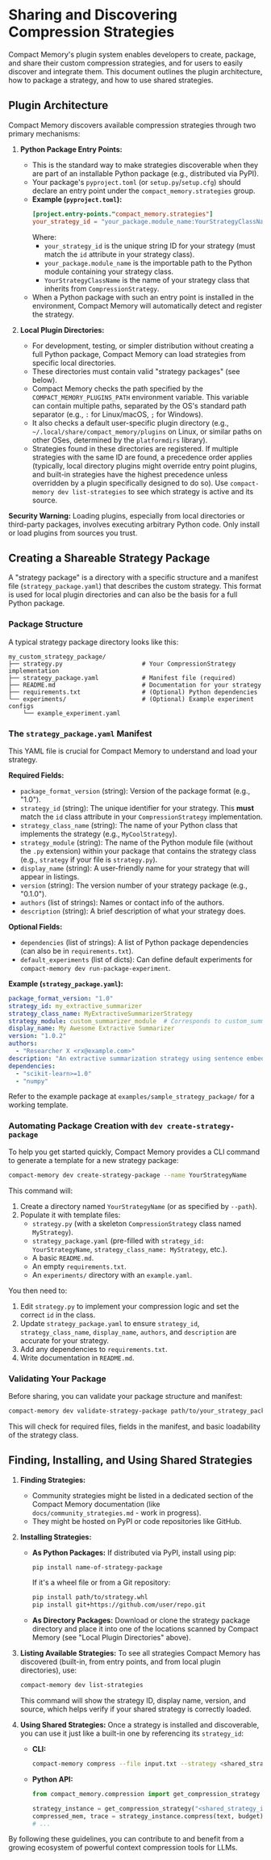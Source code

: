 # Sharing and Discovering Compression Strategies

Compact Memory's plugin system enables developers to create, package, and share their custom compression strategies, and for users to easily discover and integrate them. This document outlines the plugin architecture, how to package a strategy, and how to use shared strategies.

## Plugin Architecture

Compact Memory discovers available compression strategies through two primary mechanisms:

1.  **Python Package Entry Points:**
    *   This is the standard way to make strategies discoverable when they are part of an installable Python package (e.g., distributed via PyPI).
    *   Your package's `pyproject.toml` (or `setup.py`/`setup.cfg`) should declare an entry point under the `compact_memory.strategies` group.
    *   **Example (`pyproject.toml`):**
        ```toml
        [project.entry-points."compact_memory.strategies"]
        your_strategy_id = "your_package.module_name:YourStrategyClassName"
        ```
        Where:
        *   `your_strategy_id` is the unique string ID for your strategy (must match the `id` attribute in your strategy class).
        *   `your_package.module_name` is the importable path to the Python module containing your strategy class.
        *   `YourStrategyClassName` is the name of your strategy class that inherits from `CompressionStrategy`.
    *   When a Python package with such an entry point is installed in the environment, Compact Memory will automatically detect and register the strategy.

2.  **Local Plugin Directories:**
    *   For development, testing, or simpler distribution without creating a full Python package, Compact Memory can load strategies from specific local directories.
    *   These directories must contain valid "strategy packages" (see below).
    *   Compact Memory checks the path specified by the `COMPACT_MEMORY_PLUGINS_PATH` environment variable. This variable can contain multiple paths, separated by the OS's standard path separator (e.g., `:` for Linux/macOS, `;` for Windows).
    *   It also checks a default user-specific plugin directory (e.g., `~/.local/share/compact_memory/plugins` on Linux, or similar paths on other OSes, determined by the `platformdirs` library).
    *   Strategies found in these directories are registered. If multiple strategies with the same ID are found, a precedence order applies (typically, local directory plugins might override entry point plugins, and built-in strategies have the highest precedence unless overridden by a plugin specifically designed to do so). Use `compact-memory dev list-strategies` to see which strategy is active and its source.

**Security Warning:** Loading plugins, especially from local directories or third-party packages, involves executing arbitrary Python code. Only install or load plugins from sources you trust.

## Creating a Shareable Strategy Package

A "strategy package" is a directory with a specific structure and a manifest file (`strategy_package.yaml`) that describes the custom strategy. This format is used for local plugin directories and can also be the basis for a full Python package.

### Package Structure

A typical strategy package directory looks like this:

```
my_custom_strategy_package/
├── strategy.py                      # Your CompressionStrategy implementation
├── strategy_package.yaml            # Manifest file (required)
├── README.md                        # Documentation for your strategy
├── requirements.txt                 # (Optional) Python dependencies
└── experiments/                     # (Optional) Example experiment configs
    └── example_experiment.yaml
```

### The `strategy_package.yaml` Manifest

This YAML file is crucial for Compact Memory to understand and load your strategy.

**Required Fields:**

*   `package_format_version` (string): Version of the package format (e.g., "1.0").
*   `strategy_id` (string): The unique identifier for your strategy. This **must** match the `id` class attribute in your `CompressionStrategy` implementation.
*   `strategy_class_name` (string): The name of your Python class that implements the strategy (e.g., `MyCoolStrategy`).
*   `strategy_module` (string): The name of the Python module file (without the `.py` extension) within your package that contains the strategy class (e.g., `strategy` if your file is `strategy.py`).
*   `display_name` (string): A user-friendly name for your strategy that will appear in listings.
*   `version` (string): The version number of your strategy package (e.g., "0.1.0").
*   `authors` (list of strings): Names or contact info of the authors.
*   `description` (string): A brief description of what your strategy does.

**Optional Fields:**

*   `dependencies` (list of strings): A list of Python package dependencies (can also be in `requirements.txt`).
*   `default_experiments` (list of dicts): Can define default experiments for `compact-memory dev run-package-experiment`.

**Example (`strategy_package.yaml`):**

```yaml
package_format_version: "1.0"
strategy_id: my_extractive_summarizer
strategy_class_name: MyExtractiveSummarizerStrategy
strategy_module: custom_summarizer_module  # Corresponds to custom_summarizer_module.py
display_name: My Awesome Extractive Summarizer
version: "1.0.2"
authors:
  - "Researcher X <rx@example.com>"
description: "An extractive summarization strategy using sentence embeddings and clustering."
dependencies:
  - "scikit-learn>=1.0"
  - "numpy"
```

Refer to the example package at `examples/sample_strategy_package/` for a working template.

### Automating Package Creation with `dev create-strategy-package`

To help you get started quickly, Compact Memory provides a CLI command to generate a template for a new strategy package:

```bash
compact-memory dev create-strategy-package --name YourStrategyName
```

This command will:
1.  Create a directory named `YourStrategyName` (or as specified by `--path`).
2.  Populate it with template files:
    *   `strategy.py` (with a skeleton `CompressionStrategy` class named `MyStrategy`).
    *   `strategy_package.yaml` (pre-filled with `strategy_id: YourStrategyName`, `strategy_class_name: MyStrategy`, etc.).
    *   A basic `README.md`.
    *   An empty `requirements.txt`.
    *   An `experiments/` directory with an `example.yaml`.

You then need to:
1.  Edit `strategy.py` to implement your compression logic and set the correct `id` in the class.
2.  Update `strategy_package.yaml` to ensure `strategy_id`, `strategy_class_name`, `display_name`, `authors`, and `description` are accurate for your strategy.
3.  Add any dependencies to `requirements.txt`.
4.  Write documentation in `README.md`.

### Validating Your Package

Before sharing, you can validate your package structure and manifest:
```bash
compact-memory dev validate-strategy-package path/to/your_strategy_package_directory
```
This will check for required files, fields in the manifest, and basic loadability of the strategy class.

## Finding, Installing, and Using Shared Strategies

1.  **Finding Strategies:**
    *   Community strategies might be listed in a dedicated section of the Compact Memory documentation (like `docs/community_strategies.md` - work in progress).
    *   They might be hosted on PyPI or code repositories like GitHub.

2.  **Installing Strategies:**
    *   **As Python Packages:** If distributed via PyPI, install using pip:
        ```bash
        pip install name-of-strategy-package
        ```
        If it's a wheel file or from a Git repository:
        ```bash
        pip install path/to/strategy.whl
        pip install git+https://github.com/user/repo.git
        ```
    *   **As Directory Packages:** Download or clone the strategy package directory and place it into one of the locations scanned by Compact Memory (see "Local Plugin Directories" above).

3.  **Listing Available Strategies:**
    To see all strategies Compact Memory has discovered (built-in, from entry points, and from local plugin directories), use:
    ```bash
    compact-memory dev list-strategies
    ```
    This command will show the strategy ID, display name, version, and source, which helps verify if your shared strategy is correctly loaded.

4.  **Using Shared Strategies:**
    Once a strategy is installed and discoverable, you can use it just like a built-in one by referencing its `strategy_id`:
    *   **CLI:**
        ```bash
        compact-memory compress --file input.txt --strategy <shared_strategy_id> --budget <value>
        ```
    *   **Python API:**
        ```python
        from compact_memory.compression import get_compression_strategy

        strategy_instance = get_compression_strategy("<shared_strategy_id>")()
        compressed_mem, trace = strategy_instance.compress(text, budget)
        # ...
        ```

By following these guidelines, you can contribute to and benefit from a growing ecosystem of powerful context compression tools for LLMs.
